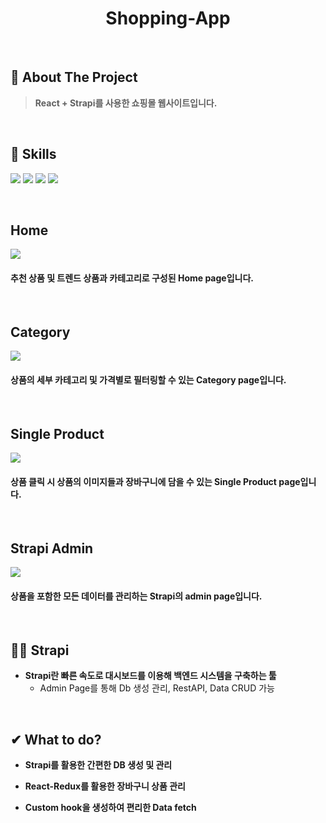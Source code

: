 <div align="center">
  <h1>Shopping-App</h1>
</div>
  <br />
  
  ## 📝 About The Project
> <b>React + Strapi를 사용한 쇼핑몰 웹사이트입니다.</b>
  <br />
  
  ## 💪 Skills
<img src="https://img.shields.io/badge/React-20232A?style=for-the-badge&logo=react&logoColor=61DAFB"/> <img src="https://img.shields.io/badge/strapi-2e7eea?style=for-the-badge&logo=strapi&logoColor=white"/>
<img src="https://img.shields.io/badge/Redux-593D88?style=for-the-badge&logo=redux&logoColor=white"/>
<img src="https://img.shields.io/badge/Sass-CC6699?style=for-the-badge&logo=sass&logoColor=white"/>

  <br />
  <h2>Home</h2>
<div>
  <img src="https://user-images.githubusercontent.com/83646986/205867688-69bcf4f9-6389-4568-8435-843b798de92e.gif" />
  <h4>추천 상품 및 트렌드 상품과 카테고리로 구성된 Home page입니다.</h4>
</div>
<br />
<h2>Category</h2>
<div>
  <img src="https://user-images.githubusercontent.com/83646986/205866812-9c4fe8ed-b52b-42c6-abcd-da1ecf2107e6.gif" />
  <h4>상품의 세부 카테고리 및 가격별로 필터링할 수 있는 Category page입니다.</h4>
</div>
<br />
<h2>Single Product</h2>
<div>
  <img src="https://user-images.githubusercontent.com/83646986/205868413-3be54250-cd30-4f5a-b852-5b92881da66d.gif" />
  <h4>상품 클릭 시 상품의 이미지들과 장바구니에 담을 수 있는 Single Product page입니다.</h4>
</div>
<br />
<h2>Strapi Admin</h2>
<div>
  <img src="https://user-images.githubusercontent.com/83646986/205870950-88d80775-33b8-4b65-addb-74283602c9ab.gif" />
  <h4>상품을 포함한 모든 데이터를 관리하는 Strapi의 admin page입니다.</h4>
</div>
<br />

## 👨‍💻 Strapi
- <b>Strapi란 빠른 속도로 대시보드를 이용해 백엔드 시스템을 구축하는 툴</b>
   - Admin Page를 통해 Db 생성 관리, RestAPI, Data CRUD 가능
 
<br/>

## ✔︎ What to do?

- <b>Strapi를 활용한 간편한 DB 생성 및 관리</b>

- <b>React-Redux를 활용한 장바구니 상품 관리</b>

- <b>Custom hook을 생성하여 편리한 Data fetch</b>


<br/>
